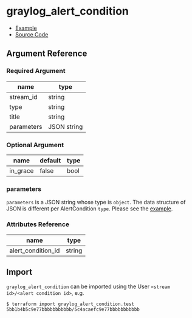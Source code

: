 # graylog_alert_condition

* [Example](../../examples/v0.12/alert_condition.tf)
* [Source Code](../../graylog/resource/stream/alert/condition/resource.go)

## Argument Reference

### Required Argument

name | type
--- | ---
stream_id | string
type | string
title | string
parameters | JSON string

### Optional Argument

name | default | type
--- | --- | ---
in_grace | false | bool

### parameters

`parameters` is a JSON string whose type is `object`.
The data structure of JSON is different per AlertCondition `type`.
Please see the [example](../../examples/v0.12/alert_condition.tf).

### Attributes Reference

name | type
--- | ---
alert_condition_id | string

## Import

`graylog_alert_condition` can be imported using the User `<stream id>/<alert condition id>`, e.g.

```console
$ terraform import graylog_alert_condition.test 5bb1b4b5c9e77bbbbbbbbbbb/5c4acaefc9e77bbbbbbbbbbb
```
